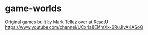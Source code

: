 # game-worlds

Original games built by Mark Tellez over at ReactU https://www.youtube.com/channel/UCx4a8EMmXx-6RuJlyAKASoQ
